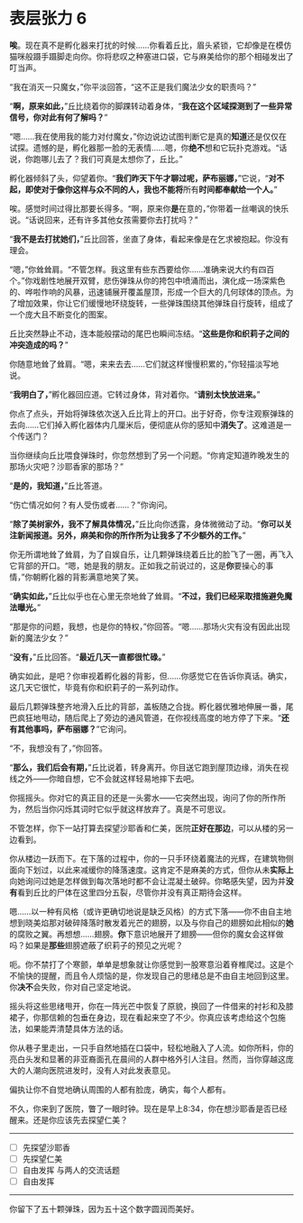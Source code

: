 # 表层张力 6

**唉**。现在真不是孵化器来打扰的时候……你看着丘比，眉头紧锁，它却像是在模仿猫咪般蹑手蹑脚走向你。你将悲叹之种塞进口袋，它与麻美给你的那个相碰发出了叮当声。

“我在消灭一只魔女，”你平淡回答，“这不正是我们魔法少女的职责吗？”

“**啊，原来如此，**”丘比绕着你的脚踝转动着身体，“**我在这个区域探测到了一些异常信号，你对此有何了解吗？**”

“嗯……我在使用我的能力对付魔女，”你边说边试图判断它是真的**知道**还是仅仅在试探。遗憾的是，孵化器那一脸的无表情……嗯，你**绝不**想和它玩扑克游戏。“话说，你跑哪儿去了？我们可真是太想你了，丘比。”

孵化器倾斜了头，仰望着你。“**我们昨天下午才聊过呢，萨布丽娜，**”它说，“**对不起，即使对于像你这样与众不同的人，我也不能将**所有**时间都奉献给一个人。**”

唉。感觉时间过得比那要长得多。“啊，原来你**是**在意的，”你带着一丝嘲讽的快乐说。“话说回来，还有许多其他女孩需要你去打扰吗？”

“**我不是去打扰她们，**”丘比回答，坐直了身体，看起来像是在乞求被抱起。你没有理会。

“嗯，”你耸耸肩。“不管怎样。我这里有些东西要给你……准确来说大约有四百个。”你戏剧性地展开双臂，悲伤弹珠从你的挎包中喷涌而出，演化成一场深紫色的、哗啦作响的风暴，迅速铺展开覆盖屋顶，形成一个巨大的几何球体的顶点。为了增加效果，你让它们缓慢地环绕旋转，一些弹珠围绕其他弹珠自行旋转，组成了一个庞大且不断变化的图案。

丘比突然静止不动，连本能般摆动的尾巴也瞬间冻结。“**这些是你和织莉子之间的冲突造成的吗？**”

你随意地耸了耸肩。“嗯，来来去去……它们就这样慢慢积累的，”你轻描淡写地说。

“**我明白了，**”孵化器回应道。它转过身体，背对着你。“**请别太快放进来。**”

你点了点头，开始将弹珠依次送入丘比背上的开口。出于好奇，你专注观察弹珠的去向……它们掉入孵化器体内几厘米后，便彻底从你的感知中**消失了**。这难道是一个传送门？

当你继续向丘比喂食弹珠时，你忽然想到了另一个问题。“你肯定知道昨晚发生的那场火灾吧？沙耶香家的那场？”

“**是的，我知道，**”丘比答道。

“伤亡情况如何？有人受伤或者……？”你询问。

“**除了美树家外，我不了解具体情况，**”丘比向你透露，身体微微动了动。“**你可以关注新闻报道。另外，麻美和你的所作所为让我多了不少额外的工作。**”

你无所谓地耸了耸肩，为了自娱自乐，让几颗弹珠绕着丘比的脸飞了一圈，再飞入它背部的开口。“嗯，她是我的朋友。正如我之前说过的，这是**你**要操心的事情，”你朝孵化器的背影满意地笑了笑。

“**确实如此，**”丘比似乎也在心里无奈地耸了耸肩。“**不过，我们已经采取措施避免魔法曝光。**”

“那是你的问题，我想，也是你的特权，”你回答。“嗯……那场火灾有没有因此出现新的魔法少女？”

“**没有，**”丘比回答。“**最近几天一直都很忙碌。**”

确实如此，是吧？你审视着孵化器的背影，但……你感觉它在告诉你真话。确实，这几天它很忙，毕竟有你和织莉子的一系列动作。

最后几颗弹珠整齐地滑入丘比的背部，盖板随之合拢。孵化器优雅地伸展一番，尾巴疯狂地甩动，随后爬上了旁边的通风管道，在你视线高度的地方停了下来。“**还有其他事吗，萨布丽娜？**”它询问。

“不，我想没有了，”你回答。

“**那么，我们后会有期，**”丘比说着，转身离开。你目送它跑到屋顶边缘，消失在视线之外——你暗自想，它不会就这样轻易地摔下去吧。

你摇摇头。你对它的真正目的还是一头雾水——它突然出现，询问了你的所作所为，然后当你闪烁其词时它似乎就这样放弃了。真是不可思议。

不管怎样，你下一站打算去探望沙耶香和仁美，医院**正好在那边**，可以从楼的另一边看到。

你从楼边一跃而下。在下落的过程中，你的一只手环绕着魔法的光辉，在建筑物侧面向下划过，以此来减缓你的降落速度。这肯定不是麻美的方式，但你从未**实际上**向她询问过她是怎样做到每次落地时都不会让混凝土破碎。你略感失望，因为并**没有**看到丘比的尸体在这里四分五裂，尽管你并没有真正期待会这样。

嗯……以一种有风格（或许更确切地说是缺乏风格）的方式下落——你不由自主地想到晓美焰那对破碎降落时散发着光芒的翅膀，以及与你自己的翅膀如此相似的**她**的腐败之翼。再想想……翅膀。**你**下意识地展开了翅膀——但你的魔女会这样做吗？如果是**那些**翅膀遮蔽了织莉子的预见之光呢？

呃。你不禁打了个寒颤，单单是想象就让你感觉到一股寒意沿着脊椎爬过。这是个不愉快的提醒，而且令人烦恼的是，你发现自己的思绪总是不由自主地回到这里。你**决不**会失败，你对自己坚定地说。

摇头将这些思绪甩开，你在一阵光芒中恢复了原貌，换回了一件借来的衬衫和及膝裙子，你那信赖的包垂在身边，现在看起来空了不少。你真应该考虑给这个包施法，如果能弄清楚具体方法的话。

你从巷子里走出，一只手自然地插在口袋中，轻松地融入了人流。如你所料，你的亮白头发和显著的非亚裔面孔在晨间的人群中格外引人注目。然而，当你穿越这庞大的人潮向医院进发时，没有人对此发表意见。

偏执让你不自觉地确认周围的人都有脸庞，确实，每个人都有。

不久，你来到了医院，瞥了一眼时钟。现在是早上8:34，你在想沙耶香是否已经醒来。还是你应该先去探望仁美？

---

- [ ] 先探望沙耶香
- [ ] 先探望仁美
- [ ] 自由发挥 与两人的交流话题
- [ ] 自由发挥

---

你留下了五十颗弹珠，因为五十这个数字圆润而美好。
